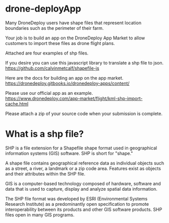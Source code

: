 # drone-deployApp
Many DroneDeploy users have shape files that represent location boundaries such as the perimeter of their farm.
 
Your job is to build an app on the DroneDeploy App Market to allow customers to import these files as drone flight plans.
 
Attached are four examples of shp files. 
 
If you desire you can use this javascript library to translate a shp file to json. 
https://github.com/calvinmetcalf/shapefile-js
 
Here are the docs for building an app on the app market.
https://dronedeploy.gitbooks.io/dronedeploy-apps/content/
 
Please use our official app as an example.
https://www.dronedeploy.com/app-market/flight/kml-shp-import-cache.html
 
Please attach a zip of your source code when your submission is complete.

# What is a shp file?
SHP is a file extension for a Shapefile shape format used in geographical information systems (GIS) software. SHP is short for "shape." 

A shape file contains geographical reference data as individual objects such as a street, a river, a landmark or a zip code area. Features exist as objects and their attributes within the SHP file. 

GIS is a computer-based technology composed of hardware, software and data that is used to capture, display and analyze spatial data information.

The SHP file format was developed by ESRI (Environmental Systems Research Institute) as a predominantly open specification to promote interoperability between its products and other GIS software products. SHP files open in many GIS programs. 

